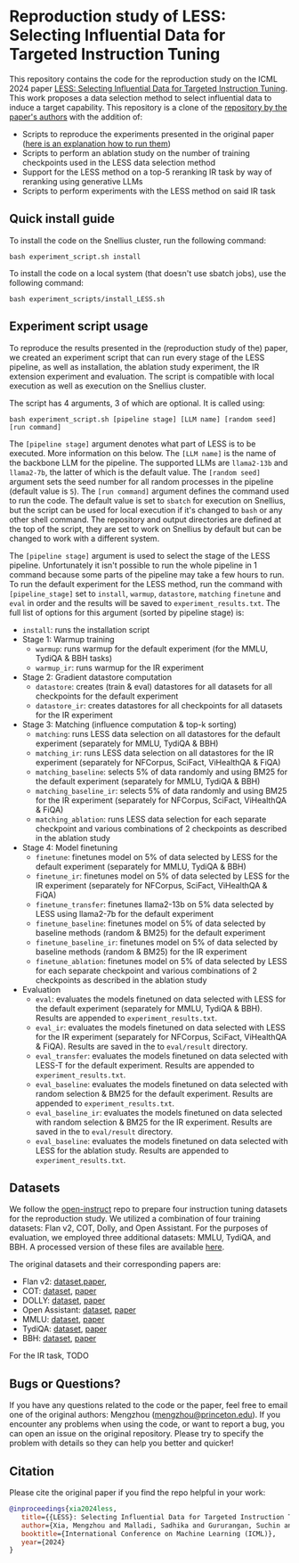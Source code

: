 # Reproduction study of LESS: Selecting Influential Data for Targeted Instruction Tuning

This repository contains the code for the reproduction study on the ICML 2024  paper [LESS: Selecting Influential Data for Targeted Instruction Tuning](https://arxiv.org/abs/2402.04333). This work proposes a data selection method to select influential data to induce a target capability. This repository is a clone of the [repository by the paper's authors](https://github.com/princeton-nlp/LESS) with the addition of:
- Scripts to reproduce the experiments presented in the original paper ([here is an explanation how to run them](#experiment-script-usage))
- Scripts to perform an ablation study on the number of training checkpoints used in the LESS data selection method
- Support for the LESS method on a top-5 reranking IR task by way of reranking using generative LLMs
- Scripts to perform experiments with the LESS method on said IR task

## Quick install guide

To install the code on the Snellius cluster, run the following command:

```
bash experiment_script.sh install
```

To install the code on a local system (that doesn't use sbatch jobs), use the following command:

```
bash experiment_scripts/install_LESS.sh
```

## Experiment script usage
To reproduce the results presented in the (reproduction study of the) paper, we created an experiment script that can run every stage of the LESS pipeline, as well as installation, the ablation study experiment, the IR extension experiment and evaluation. The script is compatible with local execution as well as execution on the Snellius cluster.

The script has 4 arguments, 3 of which are optional. It is called using:
```
bash experiment_script.sh [pipeline stage] [LLM name] [random seed] [run command] 
```

The `[pipeline stage]` argument denotes what part of LESS is to be executed. More information on this below. The `[LLM name]` is the name of the backbone LLM for the pipeline. The supported LLMs are `llama2-13b` and `llama2-7b`, the latter of which is the default value. The `[random seed]` argument sets the seed number for all random processes in the pipeline (default value is `5`). The `[run command]` argument defines the command used to run the code. The default value is set to `sbatch` for execution on Snellius, but the script can be used for local execution if it's changed to `bash` or any other shell command. The repository and output directories are defined at the top of the script, they are set to work on Snellius by default but can be changed to work with a different system.

The `[pipeline stage]` argument is used to select the stage of the LESS pipeline. Unfortunately it isn't possible to run the whole pipeline in 1 command because some parts of the pipeline may take a few hours to run. To run the default experiment for the LESS method, run the command with `[pipeline_stage]` set to `install`, `warmup`, `datastore`, `matching` `finetune` and `eval` in order and the results will be saved to `experiment_results.txt`. The full list of options for this argument (sorted by pipeline stage) is:

- `install`: runs the installation script
- Stage 1: Warmup training 
  * `warmup`: runs warmup for the default experiment (for the MMLU, TydiQA & BBH tasks)
  * `warmup_ir`: runs warmup for the IR experiment
- Stage 2: Gradient datastore computation
  * `datastore`: creates (train & eval) datastores for all datasets for all checkpoints for the default experiment
  * `datastore_ir`: creates datastores for all checkpoints for all datasets for the IR experiment
- Stage 3: Matching (influence computation & top-k sorting)
  * `matching`: runs LESS data selection on all datastores for the default experiment (separately for MMLU, TydiQA & BBH)
  * `matching_ir`: runs LESS data selection on all datastores for the IR experiment (separately for NFCorpus, SciFact, ViHealthQA & FiQA)
  * `matching_baseline`: selects 5% of data randomly and using BM25 for the default experiment (separately for MMLU, TydiQA & BBH)
  * `matching_baseline_ir`: selects 5% of data randomly and using BM25 for the IR experiment (separately for NFCorpus, SciFact, ViHealthQA & FiQA)
  * `matching_ablation`: runs LESS data selection for each separate checkpoint and various combinations of 2 checkpoints as described in the ablation study
- Stage 4: Model finetuning
  * `finetune`: finetunes model on 5% of data selected by LESS for the default experiment (separately for MMLU, TydiQA & BBH)
  * `finetune_ir`: finetunes model on 5% of data selected by LESS for the IR experiment (separately for NFCorpus, SciFact, ViHealthQA & FiQA)
  * `finetune_transfer`: finetunes llama2-13b on 5% data selected by LESS using llama2-7b for the default experiment
  * `finetune_baseline`: finetunes model on 5% of data selected by baseline methods (random & BM25) for the default experiment
  * `finetune_baseline_ir`: finetunes model on 5% of data selected by baseline methods (random & BM25) for the IR experiment
  * `finetune_ablation`: finetunes model on 5% of data selected by LESS for each separate checkpoint and various combinations of 2 checkpoints as described in the ablation study
- Evaluation
  * `eval`: evaluates the models finetuned on data selected with LESS for the default experiment (separately for MMLU, TydiQA & BBH). Results are appended to `experiment_results.txt`.
  * `eval_ir`: evaluates the models finetuned on data selected with LESS for the IR experiment (separately for NFCorpus, SciFact, ViHealthQA & FiQA). Results are saved in the to `eval/result` directory.
  * `eval_transfer`: evaluates the models finetuned on data selected with LESS-T for the default experiment. Results are appended to `experiment_results.txt`.
  * `eval_baseline`: evaluates the models finetuned on data selected with random selection & BM25 for the default experiment. Results are appended to `experiment_results.txt`.
  * `eval_baseline_ir`: evaluates the models finetuned on data selected with random selection & BM25 for the IR experiment. Results are saved in the to `eval/result` directory.
  * `eval_baseline`: evaluates the models finetuned on data selected with LESS for the ablation study. Results are appended to `experiment_results.txt`.

## Datasets
We follow the [open-instruct](https://github.com/allenai/open-instruct?tab=readme-ov-file#dataset-preparation) repo to prepare four instruction tuning datasets for the reproduction study. We utilized a combination of four training datasets: Flan v2, COT, Dolly, and Open Assistant. For the purposes of evaluation, we employed three additional datasets: MMLU, TydiQA, and BBH. A processed version of these files are available [here](https://huggingface.co/datasets/princeton-nlp/less_data).

The original datasets and their corresponding papers are:
- Flan v2: [dataset](https://github.com/google-research/FLAN/tree/main/flan/v2#download),[paper](https://arxiv.org/abs/2301.13688), 
- COT: [dataset](https://huggingface.co/datasets/kaist-ai/CoT-Collection), [paper](https://arxiv.org/abs/2305.14045)
- DOLLY: [dataset](https://huggingface.co/datasets/databricks/databricks-dolly-15k), [paper](https://www.databricks.com/blog/2023/04/12/dolly-first-open-commercially-viable-instruction-tuned-llm)
- Open Assistant: [dataset](https://huggingface.co/datasets/OpenAssistant/oasst1), [paper](https://arxiv.org/abs/2304.07327)
- MMLU: [dataset](https://huggingface.co/datasets/cais/mmlu), [paper](https://arxiv.org/abs/2009.03300v3)
- TydiQA: [dataset](https://github.com/google-research-datasets/tydiqa), [paper](https://arxiv.org/abs/2003.05002)
- BBH: [dataset](https://github.com/suzgunmirac/BIG-Bench-Hard), [paper](https://arxiv.org/abs/2210.09261)

For the IR task, TODO 

## Bugs or Questions?
If you have any questions related to the code or the paper, feel free to email one of the original authors: Mengzhou (mengzhou@princeton.edu). If you encounter any problems when using the code, or want to report a bug, you can open an issue on the original repository. Please try to specify the problem with details so they can help you better and quicker!

## Citation
Please cite the original paper if you find the repo helpful in your work:

```bibtex
@inproceedings{xia2024less,
   title={{LESS}: Selecting Influential Data for Targeted Instruction Tuning},
   author={Xia, Mengzhou and Malladi, Sadhika and Gururangan, Suchin and Arora, Sanjeev and Chen, Danqi},
   booktitle={International Conference on Machine Learning (ICML)},
   year={2024}
}
```





